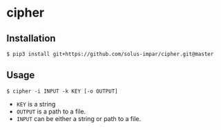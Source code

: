 # cipher

## Installation
```
$ pip3 install git+https://github.com/solus-impar/cipher.git@master
```

## Usage
```
$ cipher -i INPUT -k KEY [-o OUTPUT]
```
* `KEY` is a string
* `OUTPUT` is a path to a file.
* `INPUT` can be either a string or path to a file.
